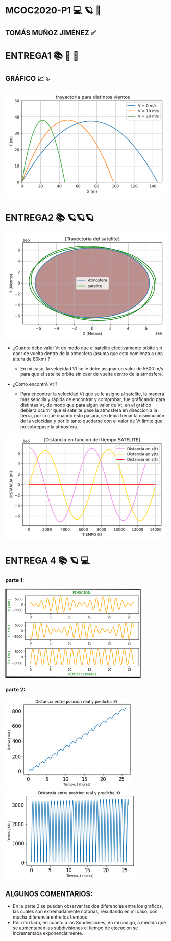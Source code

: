 # MCOC2020-P1  💻 🪐 💫

## TOMÁS MUÑOZ JIMÉNEZ ✅ 

# ENTREGA1 📚 🎳 💨 

  ## GRÁFICO 📈 ⤵️
  
 ![alt text]( https://github.com/tomasmunozj/MCOC2020-P1/blob/master/BALISTICA.png?raw=true)
 
# ENTREGA2 📚 🪐🪐🪐
 
 ![alt text](https://github.com/tomasmunozj/MCOC2020-P1/blob/master/Trayectoria%20satelite.png?raw=true)
 
* ¿Cuanto debe valer Vt de modo que el satélite efectivamente orbite sin caer de vuelta dentro de la atmosfera (asuma que esta comienza a una altura de 80km) ?
  
  * En mi caso, la velocidad Vt se le debe asignar un valor de 5800 m/s para que el satelite orbite sin caer de vuelta dentro de la atmosfera.
  
* ¿Como encontró Vt ?

  * Para encontrar la velocidad Vt que se le asigno al satelite, la manera más sencilla y rápida de encontrar y comprobar, fue gráficando para distintas Vt, de modo que para algún valor de Vt, en el gráfico debiera ocurrir que el satelite pase la atmosfera en direccion a la tierra, por lo que cuando esto pasará, se debía frenar la disminución de la velocidad y por lo tanto quedarse con el valor de Vt limite que no sobrepase la atmosfera.
 
 
 ![alt text](https://github.com/tomasmunozj/MCOC2020-P1/blob/master/Distancia%20en%20funcion%20del%20tiempo%20SATELITE.png?raw=true)
 
 # ENTREGA 4 📚 🪐 💻
 
 ### parte 1:
 
 ![alt text](https://github.com/tomasmunozj/MCOC2020-P1/blob/master/Figure%202020-09-07%20020216.png?raw=true)
 
 ### parte 2:
 
 ![alt text](https://github.com/tomasmunozj/MCOC2020-P1/blob/master/Figure%202020-09-07%20030105.png?raw=true)
 ![alt text](https://github.com/tomasmunozj/MCOC2020-P1/blob/master/Figure%202020-09-07%20025756.png?raw=true)
 
 ## ALGUNOS COMENTARIOS:
 
  * En la parte 2 se pueden observar las dos diferencias entre los graficos, las cuales son extremadamente notorias, resultando en mi caso, con mucha diferencia entre los tiempos
  * Por otro lado, en cuanto a las Subdivisiones, en mi codigo, a medida que se aumentaban las subdivisiones el tiempo de ejecucion se incrementaba exponencialmente.
 
 

